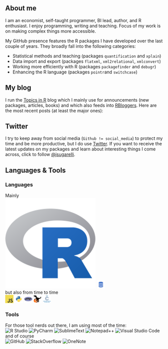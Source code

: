 ## About me

I am an economist, self-taught programmer, BI lead, author, and R enthusiast. I enjoy programming, writing and teaching. Focus of my work is on making complex things more accessible.

My GitHub presence features the R packages I have developed over the last couple of years. They broadly fall into the following categories:
* Statistical methods and teaching (packages `quantification` and `xplain`)
* Data import and export (packages `flatxml`, `xml2relational`, `xmlconvert`)
* Working more efficiently with R (packages `packagefinder` and `debugr`)
* Enhancing the R language (packages `pointr`and `switchcase`)

## My blog

I run the [Topics in R](https://topics-in-r.blogspot.de/) blog which I mainly use for announcements (new packages, articles, books) and which also feeds into [RBloggers](https://www.r-bloggers.com/). Here are the most recent posts (at least the major ones):
<!-- BLOG-POST-LIST:START -->
<!-- BLOG-POST-LIST:END -->

## Twitter

I try to keep away from social media (`Github != social_media`) to protect my time and be more productive, but I do use [Twitter](https://twitter.com/jsugarelli). If you want to  receive the latest updates on my packages and learn about interesting things I come across, click to follow [@jsugarelli](https://twitter.com/jsugarelli).

## Languages & Tools

### Languages
Mainly<br/>
![R](https://raw.githubusercontent.com/github/explore/80688e429a7d4ef2fca1e82350fe8e3517d3494d/topics/r/r.png "R")
<img width="26px" alt="SQL" src="https://raw.githubusercontent.com/github/explore/80688e429a7d4ef2fca1e82350fe8e3517d3494d/topics/sql/sql.png" />
<br/>but also from time to time<br/>
<img width="26px" alt="JavaScript" src="https://raw.githubusercontent.com/github/explore/80688e429a7d4ef2fca1e82350fe8e3517d3494d/topics/javascript/javascript.png" />
<img width="26px" alt="Python" src="https://raw.githubusercontent.com/github/explore/80688e429a7d4ef2fca1e82350fe8e3517d3494d/topics/python/python.png" />
<img width="26px" alt="PHP" src="https://raw.githubusercontent.com/github/explore/ccc16358ac4530c6a69b1b80c7223cd2744dea83/topics/php/php.png" />
<img width="26px" alt="Perl" src="https://raw.githubusercontent.com/github/explore/80688e429a7d4ef2fca1e82350fe8e3517d3494d/topics/perl/perl.png" />
<img width="26px" alt="C/C++" src="https://raw.githubusercontent.com/github/explore/80688e429a7d4ef2fca1e82350fe8e3517d3494d/topics/c/c.png" />

### Tools
For those tool nerds out there, I am using most of the time:<br/>
<img width="26px" alt="R Studio" src="https://simpleicons.org/icons/rstudio.svg" />
<img width="26px" alt="PyCharm" src="https://simpleicons.org/icons/pycharm.svg" />
<img width="26px" alt="SublimeText" src="https://simpleicons.org/icons/sublimetext.svg" />
<img width="26px" alt="Notepad++" src="https://simpleicons.org/icons/notepadplusplus.svg" />
<img width="26px" alt="Visual Studio Code" src="https://simpleicons.org/icons/visualstudiocode.svg" />
</br>
and of course <br/>
<img width="26px" alt="GitHub" src="https://simpleicons.org/icons/github.svg" />
<img width="26px" alt="StackOverflow" src="https://simpleicons.org/icons/stackoverflow.svg" />
<img width="26px" alt="OneNote" src="https://simpleicons.org/icons/microsoftonenote.svg" />
